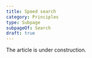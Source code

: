 ```yaml
---
title: Speed search
category: Principles
type: Subpage
subpageOf: Search
draft: true
---
```


The article is under construction. 
